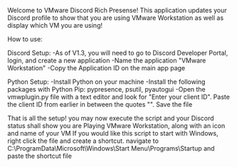 Welcome to VMware Discord Rich Presense!
This application updates your Discord profile to show that you are using VMware Workstation as well as display which VM you are using!

How to use:

Discord Setup:
-As of V1.3, you will need to go to Discord Developer Portal, login, and create a new application
-Name the application "VMware Workstation"
-Copy the Application ID on the main app page

Python Setup:
-Install Python on your machine
-Install the following packages with Python Pip: pypresence, psutil, pyautogui
-Open the vmwplugin.py file with a text editor and look for "Enter your client ID". Paste the client ID from earlier in between the quotes "". Save the file

That is all the setup! you may now execute the script and your Discord status shall show you are Playing VMware Workstation, along with an icon and name of your VM
If you would like this script to start with Windows, right click the file and create a shortcut. navigate to C:\ProgramData\Microsoft\Windows\Start Menu\Programs\Startup and paste the shortcut file



